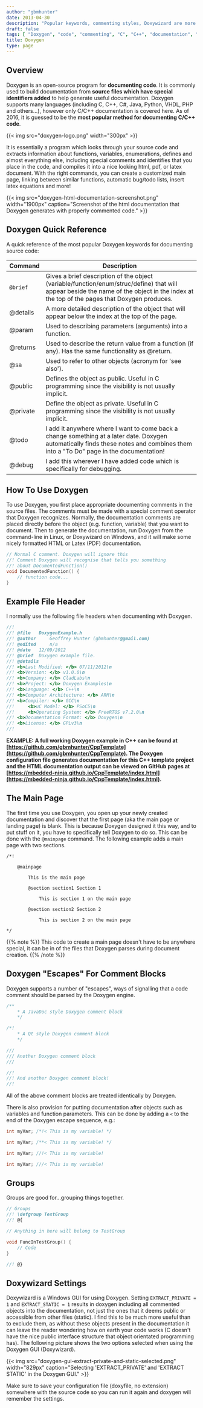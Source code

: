 ```yaml
---
author: "gbmhunter"
date: 2013-04-30
description: "Popular keywords, commenting styles, Doxywizard are more info on the Doxygen documentation system for C/C++ code."
draft: false
tags: [ "Doxygen", "code", "commenting", "C", "C++", "documentation", "API", "Doxywizard" ]
title: Doxygen
type: page
---
```


## Overview

Doxygen is an open-source program for **documenting code**. It is commonly used to build documentation from **source files which have special identifiers added** to help generate useful documentation. Doxygen supports many languages (including C, C++, C#, Java, Python, VHDL, PHP and others...), however only C/C++ documentation is covered here. As of 2016, it is guessed to be the **most popular method for documenting C/C++ code**.

{{< img src="doxygen-logo.png" width="300px"  >}}

It is essentially a program which looks through your source code and extracts information about functions, variables, enumerations, defines and almost everything else, including special comments and identifies that you place in the code, and compiles it into a nice looking html, pdf, or latex document. With the right commands, you can create a customized main page, linking between similar functions, automatic bug/todo lists, insert latex equations and more!

{{< img src="doxygen-html-documentation-screenshot.png" width="1900px" caption="Screenshot of the html documentation that Doxygen generates with properly commented code."  >}}

## Doxygen Quick Reference

A quick reference of the most popular Doxygen keywords for documenting source code:

<table>
  <thead>
    <tr>
      <th>Command</th>
      <th>Description</th>
    </tr>
  </thead>
  <tbody>
    <tr>
      <td><code>@brief</code></td>
      <td>Gives a brief description of the object (variable/function/enum/struc/define) that will appear beside the name of the object in the index at the top of the pages that Doxygen produces.</td>
    </tr>
    <tr>
      <td>@details</td>
      <td>A more detailed description of the object that will appear below the index at the top of the page.</td>
    </tr>
    <tr>
      <td>@param</td>
      <td>Used to describing parameters (arguments) into a function.</td>
    </tr>
    <tr>
      <td>@returns</td>
      <td>Used to describe the return value from a function (if any). Has the same functionality as @return.</td>
    </tr>
    <tr>
      <td>@sa</td>
      <td>Used to refer to other objects (acronym for 'see also').</td>
    </tr>
    <tr>
      <td>@public</td>
      <td>Defines the object as public. Useful in C programming since the visibility is not usually implicit.</td>
    </tr>
    <tr>
      <td>@private</td>
      <td>Define the object as private. Useful in C programming since the visibility is not usually implicit.</td>
    </tr>
    <tr>
      <td>@todo</td>
      <td>I add it anywhere where I want to come back a change something at a later date. Doxygen automatically finds these notes and combines them into a "To Do" page in the documentation!</td>
    </tr>
    <tr>
      <td>@debug</td>
      <td>I add this wherever I have added code which is specifically for debugging.</td>
    </tr>
  </tbody>
</table>

## How To Use Doxygen

To use Doxygen, you first place appropriate documenting comments in the source files. The comments must be made with a special comment operator that Doxygen recognizes. Normally, the documentation comments are placed directly before the object (e.g. function, variable) that you want to document. Then to generate the documentation, run Doxygen from the command-line in Linux, or Doxywizard on Windows, and it will make some nicely formatted HTML or Latex (PDF) documentation.

```c
// Normal C comment. Doxygen will ignore this
//! Comment Doxygen will recognise that tells you something
//! about DocumentedFunction()
void DocumentedFunction() {
    // function code...
}
```

## Example File Header

I normally use the following file headers when documenting with Doxygen.

```c
//!
//! @file 	DoxygenExample.h
//! @author 	Geoffrey Hunter (gbmhunter@gmail.com)
//! @edited 	n/a
//! @date 	12/09/2012
//! @brief 	Doxygen example file.
//! @details
//!	<b>Last Modified: </b> 07/11/2012\n
//!	<b>Version: </b> v1.0.0\n
//!	<b>Company: </b> CladLabs\n
//!	<b>Project: </b> Doxygen Examples\n
//!	<b>Language: </b> C++\n
//!	<b>Computer Architecture: </b> ARM\n
//!	<b>Compiler: </b> GCC\n
//! 	<b>uC Model: </b> PSoC5\n
//! 	<b>Operating System: </b> FreeRTOS v7.2.0\n
//!	<b>Documentation Format: </b> Doxygen\n
//!	<b>License: </b> GPLv3\n
//!
```

**EXAMPLE: A full working Doxygen example in C++ can be found at [https://github.com/gbmhunter/CppTemplate](https://github.com/gbmhunter/CppTemplate). The Doxygen configuration file generates documentation for this C++ template project and the HTML documentation output can be viewed on GitHub pages at [https://mbedded-ninja.github.io/CppTemplate/index.html](https://mbedded-ninja.github.io/CppTemplate/index.html).**

## The Main Page

The first time you use Doxygen, you open up your newly created documentation and discover that the first page (aka the main page or landing page) is blank. This is because Doxygen designed it this way, and to put stuff on it, you have to specifically tell Doxygen to do so. This can be done with the `@mainpage` command. The following example adds a main page with two sections.

```    
/*!

    @mainpage

        This is the main page

        @section section1 Section 1

            This is section 1 on the main page

        @section section2 Section 2

            This is section 2 on the main page

*/
```

{{% note %}}
This code to create a main page doesn't have to be anywhere special, it can be in of the files that Doxygen parses during document creation.
{{% /note %}}

## Doxygen "Escapes" For Comment Blocks

Doxygen supports a number of "escapes", ways of signalling that a code comment should be parsed by the Doxygen engine.

```c
/**
    * A JavaDoc style Doxygen comment block
    */

/*!
    * A Qt style Doxygen comment block
    */

///
/// Another Doxygen comment block
///

//!
//! And another Doxygen comment block!
//!
```

All of the above comment blocks are treated identically by Doxygen.

There is also provision for putting documentation after objects such as variables and function parameters. This can be done by adding a `<` to the end of the Doxygen escape sequence, e.g.:

```c    
int myVar; /*!< This is my variable! */

int myVar; /**< This is my variable! */

int myVar; //!< This is my variable!

int myVar; ///< This is my variable!
```

## Groups

Groups are good for...grouping things together.

```c    
// Groups
//! \defgroup TestGroup
//! @{

// Anything in here will belong to TestGroup

void FuncInTestGroup() {
    // Code
}

//! @}
```

## Doxywizard Settings

Doxywizard is a Windows GUI for using Doxygen. Setting `EXTRACT_PRIVATE = 1` and `EXTRACT_STATIC = 1` results in doxygen including all commented objects into the documentation, not just the ones that it deems public or accessible from other files (static). I find this to be much more useful than to exclude them, as without these objects present in the documentation it can leave the reader wondering how on earth your code works (C doesn't have the nice public interface structure that object orientated programming has). The following picture shows the two options selected when using the Doxygen GUI (Doxywizard).

{{< img src="doxygen-gui-extract-private-and-static-selected.png" width="829px" caption="Selecting 'EXTRACT_PRIVATE' and 'EXTRACT STATIC' in the Doxygen GUI."  >}}

Make sure to save your configuration file (doxyfile, no extension) somewhere with the source code so you can run it again and doxygen will remember the settings.